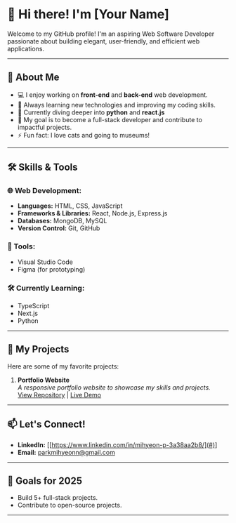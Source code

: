 # 👋 Hi there! I'm [Your Name]  

Welcome to my GitHub profile! I'm an aspiring Web Software Developer passionate about building elegant, user-friendly, and efficient web applications.  

---

## 🌟 About Me

- 💻 I enjoy working on **front-end** and **back-end** web development.
- 🧠 Always learning new technologies and improving my coding skills.
- 🌱 Currently diving deeper into **python** and **react.js**
- 🎯 My goal is to become a full-stack developer and contribute to impactful projects.
- ⚡ Fun fact: I love cats and going to museums!

---

## 🛠️ Skills & Tools

### 🌐 Web Development:
- **Languages:** HTML, CSS, JavaScript
- **Frameworks & Libraries:** React, Node.js, Express.js
- **Databases:** MongoDB, MySQL
- **Version Control:** Git, GitHub

### 🧰 Tools:
- Visual Studio Code
- Figma (for prototyping)

### 🛠️ Currently Learning:
- TypeScript
- Next.js
- Python
---

## 📂 My Projects

Here are some of my favorite projects:

1. **Portfolio Website**  
   _A responsive portfolio website to showcase my skills and projects._  
   [View Repository](#) | [Live Demo](#)

---

## 📫 Let's Connect!

- **LinkedIn:** [[https://www.linkedin.com/in/mihyeon-p-3a38aa2b8/](#)]
- **Email:** [parkmihyeonn@gmail.com](#)

---

## 🧭 Goals for 2025

- Build 5+ full-stack projects.
- Contribute to open-source projects.

---
